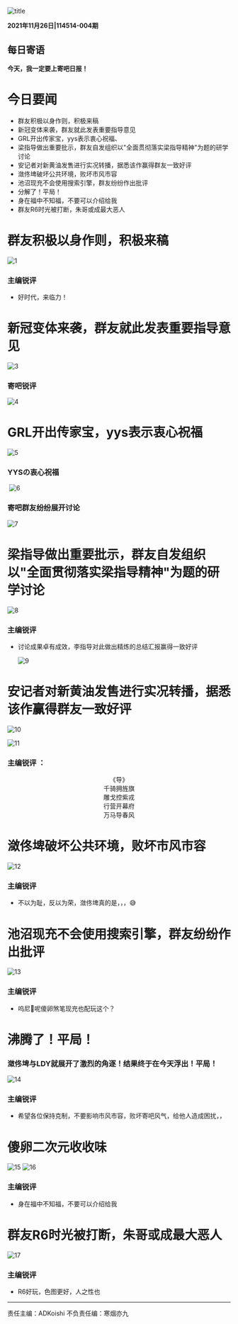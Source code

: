 ![title](../../pic/title.jpg)

**2021年11月26日|114514-004期**

## 每日寄语

**今天，我一定要上寄吧日报！**



# 今日要闻

* 群友积极以身作则，积极来稿
* 新冠变体来袭，群友就此发表重要指导意见
* GRL开出传家宝，yys表示衷心祝福、
* 梁指导做出重要批示，群友自发组织以"全面贯彻落实梁指导精神"为题的研学讨论
* 安记者对新黄油发售进行实况转播，据悉该作赢得群友一致好评
* 潋佟埤破坏公共环境，败坏市风市容
* 池沼现充不会使用搜索引擎，群友纷纷作出批评
* 分解了！平局！
*  身在福中不知福，不要可以介绍给我
*  群友R6时光被打断，朱哥或成最大恶人

# 群友积极以身作则，积极来稿

![1](./1.png)

### 主编锐评

* 好时代，来临力！

# 新冠变体来袭，群友就此发表重要指导意见

![3](./3.png)

### 寄吧锐评

![4](./4.png)

# GRL开出传家宝，yys表示衷心祝福

![5](./5.png)

### YYSの衷心祝福

​	![6](./6.png)

### 寄吧群友纷纷展开讨论

![7](./7.png)

# 梁指导做出重要批示，群友自发组织以"全面贯彻落实梁指导精神"为题的研学讨论

![8](./8.png)

### 主编锐评

* 讨论成果卓有成效，李指导对此做出精炼的总结汇报赢得一致好评

  ![9](./9.png)

# 安记者对新黄油发售进行实况转播，据悉该作赢得群友一致好评

![10](./10.png)

![11](./11.png)

### 主编锐评 ： 

<center>《导》</center>

<center>千骑拥旌旗</center>

<center>雕戈控紫戎</center>
<center>行营开幕府</center>
<center>万马导春风</center>

# 潋佟埤破坏公共环境，败坏市风市容

![12](./12.png)

### 主编锐评

* 不以为耻，反以为荣，潋佟埤真的是，，，😅

# 池沼现充不会使用搜索引擎，群友纷纷作出批评

![13](./13.png)

### 主编锐评

* 呜尼🐎呢傻卵煞笔现充也配玩这个？

# 沸腾了！平局！

### 潋佟埤与LDY就展开了激烈的角逐！结果终于在今天浮出！平局！

![14](./14.png)

### 主编锐评

* 希望各位保持克制，不要影响市风市容，败坏寄吧风气，给他人造成困扰，， 

#  傻卵二次元收收味

![15](https://user-images.githubusercontent.com/95131603/143686451-c2ecb000-6b92-4f9a-a764-1f44413d5723.png)
![16](https://user-images.githubusercontent.com/95131603/143686456-20fa8816-76c1-4225-b40e-5cce11cbf208.png)

###  主编锐评

*  身在福中不知福，不要可以介绍给我

#  群友R6时光被打断，朱哥或成最大恶人

![17](https://user-images.githubusercontent.com/95131603/143685615-4c94d53f-ee93-48f2-9832-3b409d3fa5b7.png)


###  主编锐评

*  R6好玩，色图更好，人之性也

-----

责任主编：ADKoishi
不负责任编：寒烟亦九

